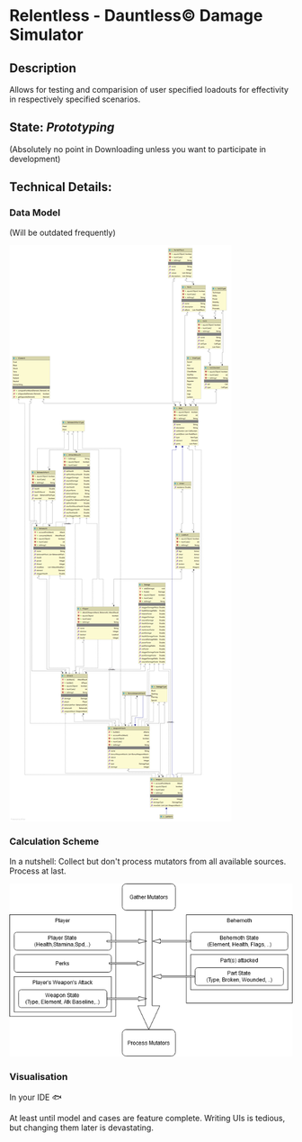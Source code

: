 # Relentless - Dauntless© Damage Simulator

## Description

Allows for testing and comparision of user specified loadouts for effectivity in respectively specified scenarios.   

## State: *Prototyping* 

(Absolutely no point in Downloading unless you want to participate in development)

## Technical Details: 

### Data Model
(Will be outdated frequently)

![alt text](.readme/img/uml/model.png "Logo Title Text 1")

### Calculation Scheme

In a nutshell: Collect but don't process mutators from all available sources. Process at last.
 
![alt text](.readme/img/draw/seq_calculation.png "Logo Title Text 1")


### Visualisation

In your IDE 🐟

At least until model and cases are feature complete. Writing UIs is tedious, but changing them later is devastating.


 
